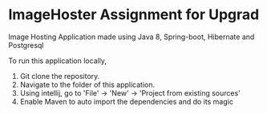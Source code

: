 # ImageHoster Assignment for Upgrad
Image Hosting Application made using Java 8, Spring-boot, Hibernate and Postgresql

To run this application locally, 

1. Git clone the repository.
2. Navigate to the folder of this application.
3. Using intellij, go to 'File' -> 'New' -> 'Project from existing sources'
4. Enable Maven to auto import the dependencies and do its magic
